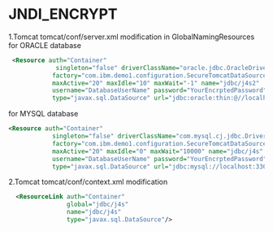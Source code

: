# JNDI_ENCRYPT
1.Tomcat tomcat/conf/server.xml modification in GlobalNamingResources
for ORACLE database
```xml
 <Resource auth="Container"
			 singleton="false" driverClassName="oracle.jdbc.OracleDriver"
			factory="com.ibm.demo1.configuration.SecureTomcatDataSourceImpl"
			maxActive="20" maxIdle="10" maxWait="-1" name="jdbc/j4s2"
			username="DatabaseUserName" password="YourEncrptedPassword"
			type="javax.sql.DataSource" url="jdbc:oracle:thin:@//localhost:1521/XE"/>
```
for MYSQL database
```xml
<Resource auth="Container"
			singleton="false" driverClassName="com.mysql.cj.jdbc.Driver"
			factory="com.ibm.demo1.configuration.SecureTomcatDataSourceImpl"
			maxActive="20" maxIdle="0" maxWait="10000" name="jdbc/j4s"
			username="DatabaseUserName" password="YourEncrptedPassword" 
			type="javax.sql.DataSource" url="jdbc:mysql://localhost:3306/testdb"/>
```
            
2.Tomcat  tomcat/conf/context.xml modification
```xml
  <ResourceLink auth="Container" 
                global="jdbc/j4s" 
                name="jdbc/j4s" 
                type="javax.sql.DataSource"/>
```

